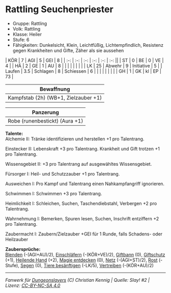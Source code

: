 # Rattling Seuchenpriester  
- Gruppe: Rattling  
- Volk: Rattling  
- Klasse: Heiler  
- Stufe: 6  
- Fähigkeiten: Dunkelsicht, Klein, Leichtfüßig, Lichtempfindlich, Resistenz gegen Krankheiten und Gifte, Zäher als sie aussehen  


| KÖR    | 7   | AGI      | 5  | GEI        | 8  |
| :-: | :-: | :-: | :-: | :-: | :-: ||
| ST     | 0   | BE       | 0  | VE         | 4  |
| HÄ     | 2   | GE       | 1  | AU         | 8  |
|        |     |          |    |            |    |
| LK     | 25  | Abwehr   | 9  | Initiative | 5  |
| Laufen | 3.5 | Schlagen | 8  | Schiessen  | 6  |
|        |     |          |    |            |    |
| GH     | 1   | GK       | kl | EP         | 73 |


| Bewaffnung |
| --- |
| Kampfstab (2h) (WB+1, Zielzauber +1) |


| Panzerung |
| --- |
| Robe (runenbestickt) (Aura +1) |


**Talente:**  
Alchemie II: Tränke identifizieren und herstellen +1 pro Talentrang.

Einstecker II: Lebenskraft +3 pro Talentrang. Krankheit und Gift trotzen +1 pro Talentrang.

Wissensgebiet II: +3 pro Talentrang auf ausgewähltes Wissensgebiet.

Fürsorger I: Heil- und Schutzzauber +1 pro Talentrang.

Ausweichen I: Pro Kampf und Talentrang einen Nahkampfangriff ignorieren.

Schwimmen I: Schwimmen +3 pro Talentrang.

Heimlichkeit I: Schleichen, Suchen, Taschendiebstahl, Verbergen +2 pro Talentrang.

Wahrnehmung I: Bemerken, Spuren lesen, Suchen, Inschrift entziffern +2 pro Talentrang.

Zaubermacht I: Zaubern/Zielzauber +GEI für 1 Runde, falls Schadens- oder Heilzauber


**Zaubersprüche:**  
[Blenden](/grw/zauber/blenden.md) (-(AGI+AU)/2), [Einschläfern](/grw/zauber/einschlaefern.md) (-(KÖR+VE)/2), [Giftbann](/grw/zauber/giftbann.md) (0), [Giftschutz](/grw/zauber/giftschutz.md) (+1), [Heilende Hand](/grw/zauber/heilende-hand.md) (+2), [Magie entdecken](/grw/zauber/magie-entdecken.md) (0), [Netz](/grw/zauber/netz.md) (-(AGI+ST)/2), [Rost](/grw/zauber/rost.md) (-Stufe), [Segen](/grw/zauber/segen.md) (0), [Tiere besänftigen](/grw/zauber/tiere-besaenftigen.md) (-LK/5), [Vertreiben](/grw/zauber/vertreiben.md) (-(KÖR+AU)/2)




___
*Fanwerk für [Dungeonslayers](https://www.dungeonslayers.net/) (C) Christian Kennig | Quelle: Slay! #2 | Lizenz: [CC-BY-NC-SA 4.0](https://creativecommons.org/licenses/by-nc-sa/4.0/deed.de)*